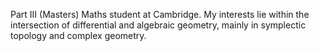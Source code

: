 Part III (Masters) Maths student at Cambridge. My interests lie within the intersection of differential and algebraic geometry, mainly in symplectic topology and complex geometry.
